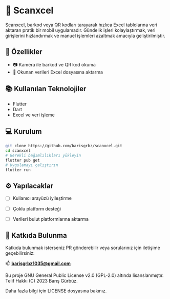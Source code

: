 # 📱 Scanxcel

Scanxcel, barkod veya QR kodları tarayarak hızlıca Excel tablolarına veri aktaran pratik bir mobil uygulamadır. Gündelik işleri kolaylaştırmak, veri girişlerini hızlandırmak ve manuel işlemleri azaltmak amacıyla geliştirilmiştir.

## 🚀 Özellikler
- 📷 Kamera ile barkod ve QR kod okuma
- 🔄 Okunan verileri Excel dosyasına aktarma

## 📚 Kullanılan Teknolojiler
- Flutter
- Dart
- Excel ve veri işleme


## 💻 Kurulum

```bash
git clone https://github.com/barisgrbz/scanxcel.git
cd scanxcel
# Gerekli bağımlılıkları yükleyin
flutter pub get
# Uygulamayı çalıştırın
flutter run
```

## ⚙️ Yapılacaklar
- [ ] Kullanıcı arayüzü iyileştirme
- [ ] Çoklu platform desteği
- [ ] Verileri bulut platformlarına aktarma



## 🤝 Katkıda Bulunma
Katkıda bulunmak isterseniz PR gönderebilir veya sorularınız için iletişime geçebilirsiniz:

📫 **barisgrbz1035@gmail.com**


Bu proje GNU General Public License v2.0 (GPL-2.0) altında lisanslanmıştır.  
Telif Hakkı (C) 2023 Barış Gürbüz.

Daha fazla bilgi için LICENSE dosyasına bakınız.


